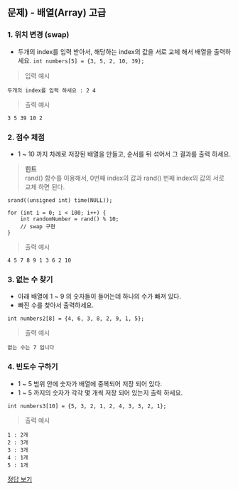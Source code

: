 ## 문제) - 배열(Array) 고급

### 1. 위치 변경 (swap)
* 두개의 index를 입력 받아서, 해당하는 index의 값을 서로 교체 해서 배열을 출력하세요.
`int numbers[5] = {3, 5, 2, 10, 39};`

> 입력 예시
 
 ```
두개의 index를 입력 하세요 : 2 4
 ```
 
> 출력 예시

 ```
3 5 39 10 2 
 ```
 
### 2. 점수 체점
* 1 ~ 10 까지 차례로 저장된 배열을 만들고, 순서를 뒤 섞어서 그 결과를 출력 하세요.

> **힌트**  
> rand() 함수를 이용해서, 0번째 index의 값과 rand() 번째 index의 값의 서로 교체 하면 된다.

```
srand((unsigned int) time(NULL));
        
for (int i = 0; i < 100; i++) {
	int randomNumber = rand() % 10;
	// swap 구현
}
```

> 출력 예시

 ```
4 5 7 8 9 1 3 6 2 10
 ```
 
### 3. 없는 수 찾기
* 아래 배열에 1 ~ 9 의 숫자들이 들어는데 하나의 수가 빠져 있다. 
* 빠진 수를 찾아서 출력하세요.

`int numbers2[8] = {4, 6, 3, 8, 2, 9, 1, 5};`

> 출력 예시

 ```
없는 수는 7 입니다 
 ```
 
### 4. 빈도수 구하기
* 1 ~ 5 범위 안에 숫자가 배열에 중복되어 저장 되어 있다.
* 1 ~ 5 까지의 숫자가 각각 몇 개씩 저장 되어 있는지 출력 하세요.
        
`int numbers3[10] = {5, 3, 2, 1, 2, 4, 3, 3, 2, 1};`
       

> 출력 예시

```
1 : 2개
2 : 3개
3 : 3개
4 : 1개
5 : 1개
```

[정답 보기](test03.c)